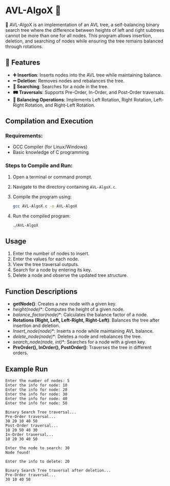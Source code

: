 # AVL-AlgoX 🌳

📌 AVL-AlgoX is an implementation of an AVL tree, a self-balancing binary search tree where the difference between heights of left and right subtrees cannot be more than    one for all nodes. This program allows insertion, deletion, and searching of nodes while ensuring the tree remains balanced through rotations.

## 🚀 Features

- **➕ Insertion**: Inserts nodes into the AVL tree while maintaining balance.
- **➖ Deletion**: Removes nodes and rebalances the tree.
- **🔎 Searching**: Searches for a node in the tree.
- **🛤 Traversals**: Supports Pre-Order, In-Order, and Post-Order traversals.
- **🔄 Balancing Operations**: Implements Left Rotation, Right Rotation, Left-Right Rotation, and Right-Left Rotation.

## Compilation and Execution

### Requirements:
- GCC Compiler (for Linux/Windows)
- Basic knowledge of C programming

### Steps to Compile and Run:
1. Open a terminal or command prompt.
   
2. Navigate to the directory containing `AVL-AlgoX.c`.
   
3. Compile the program using:
   ```sh
   gcc AVL-AlgoX.c -o AVL-AlgoX
   ```
   
4. Run the compiled program:
   ```sh
   ./AVL-AlgoX
   ```

## Usage

1. Enter the number of nodes to insert.
2. Enter the values for each node.
3. View the tree traversal outputs.
4. Search for a node by entering its key.
5. Delete a node and observe the updated tree structure.

## Function Descriptions

- **getNode()**: Creates a new node with a given key.
- **height(node*)**: Computes the height of a given node.
- **balance_factor(node*)**: Calculates the balance factor of a node.
- **Rotations (Right, Left, Left-Right, Right-Left)**: Balances the tree after insertion and deletion.
- **Insert_node(node*)**: Inserts a node while maintaining AVL balance.
- **delete_node(node*)**: Deletes a node and rebalances the tree.
- **search_node(node*, int)**: Searches for a node with a given key.
- **PreOrder(), InOrder(), PostOrder()**: Traverses the tree in different orders.

## Example Run

```
Enter the number of nodes: 5
Enter the info for node: 10
Enter the info for node: 20
Enter the info for node: 30
Enter the info for node: 40
Enter the info for node: 50

Binary Search Tree traversal...
Pre-Order traversal...
30 20 10 40 50
Post-Order traversal...
10 20 50 40 30
In-Order traversal...
10 20 30 40 50

Enter the node to search: 30
Node found!

Enter the info to delete: 20

Binary Search Tree traversal after deletion...
Pre-Order traversal...
30 10 40 50
```
